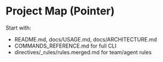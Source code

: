 # Project Map (Pointer)
Start with:
- README.md, docs/USAGE.md, docs/ARCHITECTURE.md
- COMMANDS_REFERENCE.md for full CLI
- directives/_rules/rules.merged.md for team/agent rules
